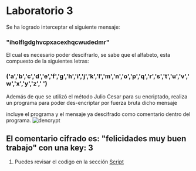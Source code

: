 # Laboratorio 3
Se ha logrado interceptar el siguiente mensaje:
### "iholflgdghvcpxacexhqcwudedmr"
El cual es necesario poder descifrarlo, se sabe que el alfabeto, esta compuesto de la siguientes letras:
### ('a','b','c','d','e','f','g','h','i','j','k','l','m','n','o','p','q','r','s','t','u','v','w','x','y','z',' ')
Además de que se utilizó el método Julio Cesar para su encriptado, realiza un programa para poder des-encriptar por fuerza bruta dicho mensaje

incluye el programa y el mensaje ya descifrado como comentario dentro del programa.
![dencrypt](https://github.com/AlFeVval/Des_AppWeb/assets/88679162/8968b2bc-78bb-41e8-83e9-8433f8a6a442)
## El comentario cifrado es: "felicidades muy buen trabajo" con una key: 3

1. Puedes revisar el codigo en la sección [Script][dirScript]

[dirScript]: https://github.com/AlFeVval/Des_AppWeb/tree/lab3/script/caesar.aspx.cs "Script source"
